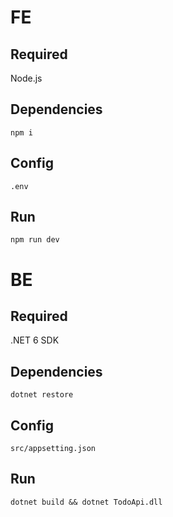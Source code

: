 # FE

## Required
Node.js

## Dependencies
`npm i`

## Config
`.env`

## Run
`npm run dev`

# BE

## Required
.NET 6 SDK

## Dependencies
`dotnet restore`

## Config
`src/appsetting.json`

## Run
`dotnet build && dotnet TodoApi.dll`